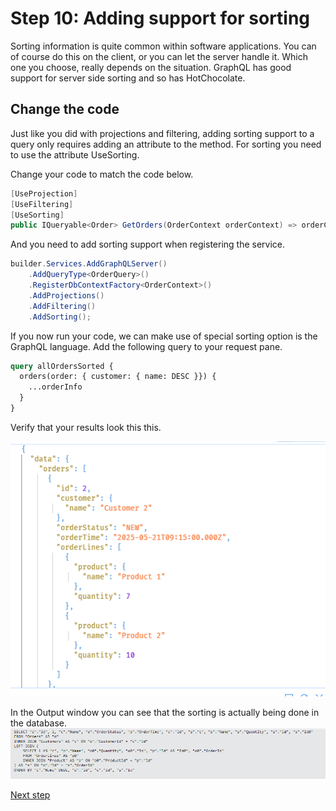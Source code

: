 # Step 10: Adding support for sorting

Sorting information is quite common within software applications. You can of course do this on the client, or you can let the server handle it. Which one you choose, really depends on the situation. GraphQL has good support for server side sorting and so has HotChocolate.

## Change the code

Just like you did with projections and filtering, adding sorting support to a query only requires adding an attribute to the method. For sorting you need to use the attribute UseSorting.

Change your code to match the code below.
```csharp
[UseProjection]
[UseFiltering]
[UseSorting]
public IQueryable<Order> GetOrders(OrderContext orderContext) => orderContext.Orders;
```

And you need to add sorting support when registering the service.

```csharp
builder.Services.AddGraphQLServer()
    .AddQueryType<OrderQuery>()
    .RegisterDbContextFactory<OrderContext>()
    .AddProjections()
    .AddFiltering()
    .AddSorting();
```

If you now run your code, we can make use of special sorting option is the GraphQL language.
Add the following query to your request pane.

```graphql
query allOrdersSorted {
  orders(order: { customer: { name: DESC }}) {
    ...orderInfo
  }
}
```

Verify that your results look this this.

![Results sorted](./images/Result%20sorted.png)


In the Output window you can see that the sorting is actually being done in the database. 
![Sort query](./images/Sort%20query.png)

[Next step](./Step11.md)